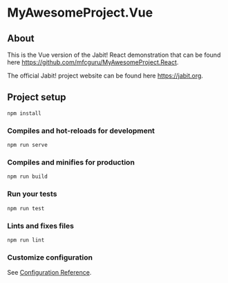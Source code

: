 # MyAwesomeProject.Vue

## About
This is the Vue version of the Jabit! React demonstration that can be found here https://github.com/mfcguru/MyAwesomeProject.React. 

The official Jabit! project website can be found here https://jabit.org.

## Project setup
```
npm install
```

### Compiles and hot-reloads for development
```
npm run serve
```

### Compiles and minifies for production
```
npm run build
```

### Run your tests
```
npm run test
```

### Lints and fixes files
```
npm run lint
```

### Customize configuration
See [Configuration Reference](https://cli.vuejs.org/config/).

